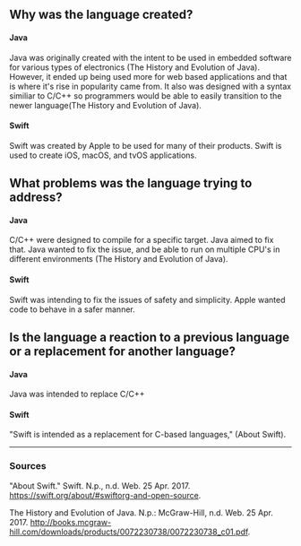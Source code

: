 ## Why was the language created?
#### Java
Java was originally created with the intent to be used in embedded software for various types of electronics (The History and Evolution of Java). However, it ended up being used more for web based applications and that is where it's rise in popularity came from. It also was designed with a syntax similiar to C/C++ so programmers would be able to easily transition to the newer language(The History and Evolution of Java).

#### Swift
Swift was created by Apple to be used for many of their products. Swift is used to create iOS, macOS, and tvOS applications.

## What problems was the language trying to address?
#### Java
C/C++ were designed to compile for a specific target. Java aimed to fix that. Java wanted to fix the issue, and be able to run on multiple CPU's in different environments (The History and Evolution of Java).
#### Swift
Swift was intending to fix the issues of safety and simplicity. Apple wanted code to behave in a safer manner.

## Is the language a reaction to a previous language or a replacement for another language?
#### Java
Java was intended to replace C/C++

#### Swift
"Swift is intended as a replacement for C-based languages," (About Swift).



----

### Sources
"About Swift." Swift. N.p., n.d. Web. 25 Apr. 2017. <https://swift.org/about/#swiftorg-and-open-source>.

The History and Evolution of Java. N.p.: McGraw-Hill, n.d. Web. 25 Apr. 2017. <http://books.mcgraw-hill.com/downloads/products/0072230738/0072230738_c01.pdf>.
